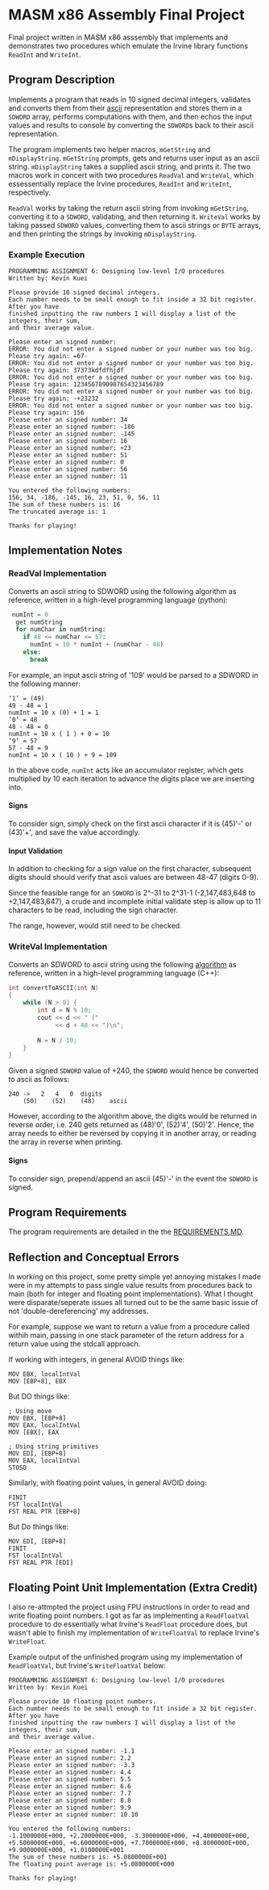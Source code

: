 # MASM x86 Assembly Final Project
Final project written in MASM x86 asssembly that implements and demonstrates two procedures which emulate the Irvine library functions `ReadInt` and `WriteInt`. 

## Program Description
Implements a program that reads in 10 signed decimal integers, validates and converts them from their [ascii](https://www.asciitable.com/) representation and stores them in a `SDWORD` array, performs computations with them, and then echos the input values and results to console by converting the `SDWORD`s back to their ascii representation.

The program implements two helper macros, `mGetString` and `mDisplayString`. `mGetString` prompts, gets and returns user input as an ascii string. `mDisplayString` takes a supplied ascii string, and prints it.  The two macros work in concert with two procedures `ReadVal` and `WriteVal`, which essessentially replace the Irvine procedures, `ReadInt` and `WriteInt`, respectively.

`ReadVal` works by taking the return ascii string from invoking `mGetString`, converting it to a `SDWORD`, validating, and then returning it.  `WriteVal` works by taking passed `SDWORD` values, converting them to ascii strings or `BYTE` arrays, and then printing the strings by invoking `mDisplayString`.

### Example Execution

```
PROGRAMMING ASSIGNMENT 6: Designing low-level I/O procedures
Written by: Kevin Kuei

Please provide 10 signed decimal integers.
Each number needs to be small enough to fit inside a 32 bit register. After you have
finished inputting the raw numbers I will display a list of the integers, their sum,
and their average value.

Please enter an signed number:
ERROR: You did not enter a signed number or your number was too big.
Please try again: =67-
ERROR: You did not enter a signed number or your number was too big.
Please try again: 37373kdfdfhjdf
ERROR: You did not enter a signed number or your number was too big.
Please try again: 1234567890987654323456789
ERROR: You did not enter a signed number or your number was too big.
Please try again: -+23232
ERROR: You did not enter a signed number or your number was too big.
Please try again: 156
Please enter an signed number: 34
Please enter an signed number: -186
Please enter an signed number: -145
Please enter an signed number: 16
Please enter an signed number: +23
Please enter an signed number: 51
Please enter an signed number: 0
Please enter an signed number: 56
Please enter an signed number: 11

You entered the following numbers:
156, 34, -186, -145, 16, 23, 51, 0, 56, 11
The sum of these numbers is: 16
The truncated average is: 1

Thanks for playing!
```
 
## Implementation Notes

### ReadVal Implementation
Converts an ascii string to SDWORD using the following algorithm as reference, written in a high-level programming language (python):

```python
 numInt = 0
  get numString
  for numChar in numString:
    if 48 <= numChar <= 57:
      numInt = 10 * numInt + (numChar - 48)
    else:
      break
```

For example, an input ascii string of '109' would be parsed to a SDWORD in the following manner:
```
‘1’ = (49)
49 - 48 = 1
numInt = 10 x (0) + 1 = 1
‘0’ = 48
48 - 48 = 0
numInt = 10 x ( 1 ) + 0 = 10
‘9’ = 57
57 - 48 = 9
numInt = 10 x ( 10 ) + 9 = 109
```

In the above code, `numInt` acts like an accumulator register, which gets multiplied by 10 each iteration to advance the digits place we are inserting into.

#### Signs
To consider sign, simply check on the first ascii character if it is (45)'-' or (43)'+', and save the value accordingly.

#### Input Validation
In addition to checking for a sign value on the first character, subsequent digits should should verify that ascii values are between 48-47 (digits 0-9). 

Since the feasible range for an `SDWORD` is 2^-31 to 2^31-1 (-2,147,483,648 to +2,147,483,647), a crude and incomplete initial validate step is allow up to 11 characters to be read, including the sign character. 

The range, however, would still need to be checked.

### WriteVal Implementation
Converts an SDWORD to ascii string using the following [algorithm](https://www.geeksforgeeks.org/program-to-print-ascii-value-of-all-digits-of-a-given-number/) as reference, written in a high-level programming language (C++):

```c++
int convertToASCII(int N)
{
    while (N > 0) {
        int d = N % 10;
        cout << d << " ("
             << d + 48 << ")\n";
 
        N = N / 10;
    }
}
```

Given a signed `SDWORD` value of +240, the `SDWORD` would hence be converted to ascii as follows:

```
240 -> 	 2 	 4 	 0	digits
	(50)	(52)	(48)	ascii
```

However, according to the algorithm above, the digits would be returned in reverse order, i.e. 240 gets returned as (48)'0', (52)'4', (50)'2'. Hence, the array needs to either be reversed by copying it in another array, or reading the array in reverse when printing.

#### Signs
To consider sign, prepend/append an ascii (45)'-' in the event the `SDWORD` is signed.


## Program Requirements
The program requirements are detailed in the the [REQUIREMENTS.MD](https://github.com/kckuei/masmx86-assembly-final-proj/blob/main/REQUIREMENTS.md).

## Reflection and Conceptual Errors
In working on this project, some pretty simple yet annoying mistakes I made were in my attempts to pass single value results from procedures back to main (both for integer and floating point implementations). What I thought were disparate/seperate issues all turned out to be the same basic issue of not 'double-dereferencing' my addresses. 

For example, suppose we want to return a value from a procedure called withih main, passing in one stack parameter of the return address for a return value using the stdcall approach.

If working with integers, in general AVOID things like:

```assembly
MOV EBX, localIntVal
MOV [EBP+8], EBX
```
But DO things like:

```assembly
; Using move
MOV EBX, [EBP+8]
MOV EAX, localIntVal
MOV [EBX], EAX

; Using string primitives
MOV EDI, [EBP+8]
MOV EAX, localIntVal
STOSD
```

Similarly, with floating point values, in general AVOID doing:

```assembly
FINIT
FST localIntVal
FST REAL PTR [EBP+8]
```

But Do things like:

```assembly
MOV EDI, [EBP+8]
FINIT
FST localIntVal
FST REAL PTR [EDI]
```


## Floating Point Unit Implementation (Extra Credit)
I also re-attmpted the project using FPU instructions in order to read and write floating point numbers. I got as far as implementing a `ReadFloatVal` procedure to do essentially what Irvine's `ReadFloat` procedure does, but wasn't able to finish my implementation of `WriteFloatVal` to replace Irvine's `WriteFloat`. 

Example output of the unfinished program using my implementation of `ReadFloatVal`, but Irvine's `WriteFloatVal` below:

```assembly
PROGRAMMING ASSIGNMENT 6: Designing low-level I/O procedures
Written by: Kevin Kuei

Please provide 10 floating point numbers.
Each number needs to be small enough to fit inside a 32 bit register. After you have
finished inputting the raw numbers I will display a list of the integers, their sum,
and their average value.

Please enter an signed number: -1.1
Please enter an signed number: 2.2
Please enter an signed number: -3.3
Please enter an signed number: 4.4
Please enter an signed number: 5.5
Please enter an signed number: 6.6
Please enter an signed number: 7.7
Please enter an signed number: 8.8
Please enter an signed number: 9.9
Please enter an signed number: 10.10

You entered the following numbers:
-1.1000000E+000, +2.2000000E+000, -3.3000000E+000, +4.4000000E+000, +5.5000000E+000, +6.6000000E+000, +7.7000000E+000, +8.8000000E+000, +9.9000000E+000, +1.0100000E+001
The sum of these numbers is: +5.0800000E+001
The floating point average is: +5.0800000E+000

Thanks for playing!
```

